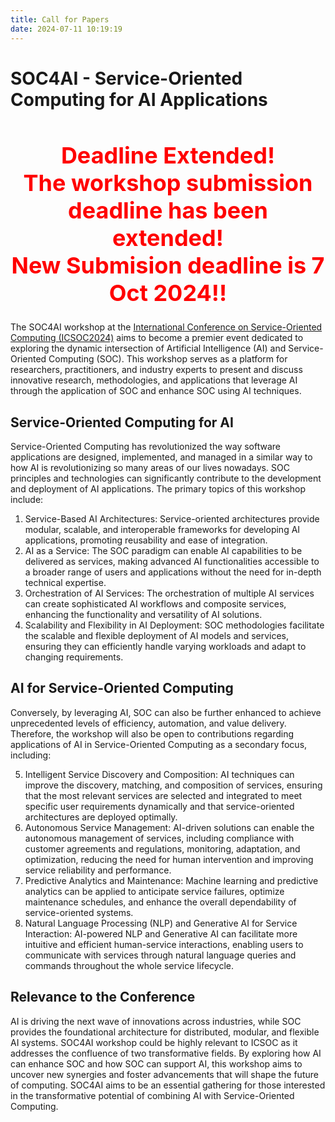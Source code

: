 ```yaml
---
title: Call for Papers
date: 2024-07-11 10:19:19
---
```

# SOC4AI - Service-Oriented Computing for AI Applications

<h1 style="color: red; font-size: 36px; text-align: center;">
  Deadline Extended! <br>
  The workshop submission deadline has been extended! <br>
  New Submision deadline is 7 Oct 2024!!
</h1>

The SOC4AI workshop at the [International Conference on Service-Oriented Computing (ICSOC2024)](https://icsoc2024.redcad.tn/) aims to become a premier event dedicated to exploring the dynamic intersection of Artificial Intelligence (AI) and Service-Oriented Computing (SOC). This workshop serves as a platform for researchers, practitioners, and industry experts to present and discuss innovative research, methodologies, and applications that leverage AI through the application of SOC and enhance SOC using AI techniques.

## Service-Oriented Computing for AI

Service-Oriented Computing has revolutionized the way software applications are designed, implemented, and managed in a similar way to how AI is revolutionizing so many areas of our lives nowadays. SOC principles and technologies can significantly contribute to the development and deployment of AI applications. The primary topics of this workshop include:

1.	Service-Based AI Architectures: Service-oriented architectures provide modular, scalable, and interoperable frameworks for developing AI applications, promoting reusability and ease of integration.
2.	AI as a Service: The SOC paradigm can enable AI capabilities to be delivered as services, making advanced AI functionalities accessible to a broader range of users and applications without the need for in-depth technical expertise.
3.	Orchestration of AI Services: The orchestration of multiple AI services can create sophisticated AI workflows and composite services, enhancing the functionality and versatility of AI solutions.
4.	Scalability and Flexibility in AI Deployment: SOC methodologies facilitate the scalable and flexible deployment of AI models and services, ensuring they can efficiently handle varying workloads and adapt to changing requirements.

## AI for Service-Oriented Computing

Conversely, by leveraging AI, SOC can also be further enhanced to achieve unprecedented levels of efficiency, automation, and value delivery.  Therefore, the workshop will also be open to contributions regarding applications of AI in Service-Oriented Computing as a secondary focus, including:

5.	Intelligent Service Discovery and Composition: AI techniques can improve the discovery, matching, and composition of services, ensuring that the most relevant services are selected and integrated to meet specific user requirements dynamically and that service-oriented architectures are deployed optimally.
6.	Autonomous Service Management: AI-driven solutions can enable the autonomous management of services, including compliance with customer agreements and regulations, monitoring, adaptation, and optimization, reducing the need for human intervention and improving service reliability and performance.
7.	Predictive Analytics and Maintenance: Machine learning and predictive analytics can be applied to anticipate service failures, optimize maintenance schedules, and enhance the overall dependability of service-oriented systems.
8.	Natural Language Processing (NLP) and Generative AI for Service Interaction: AI-powered NLP and Generative AI can facilitate more intuitive and efficient human-service interactions, enabling users to communicate with services through natural language queries and commands throughout the whole service lifecycle.

## Relevance to the Conference

AI is driving the next wave of innovations across industries, while SOC provides the foundational architecture for distributed, modular, and flexible AI systems. SOC4AI workshop could be highly relevant to ICSOC as it addresses the confluence of two transformative fields. By exploring how AI can enhance SOC and how SOC can support AI, this workshop aims to uncover new synergies and foster advancements that will shape the future of computing.
SOC4AI aims to be an essential gathering for those interested in the transformative potential of combining AI with Service-Oriented Computing.
